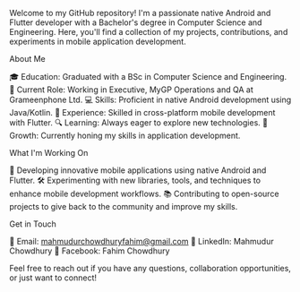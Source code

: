 Welcome to my GitHub repository! I'm a passionate native Android and Flutter developer with a Bachelor's degree in Computer Science and Engineering. Here, you'll find a collection of my projects, contributions, and experiments in mobile application development.

About Me

🎓 Education: Graduated with a BSc in Computer Science and Engineering.
💼 Current Role: Working in Executive, MyGP Operations and QA at Grameenphone Ltd.
💻 Skills: Proficient in native Android development using Java/Kotlin.
📱 Experience: Skilled in cross-platform mobile development with Flutter.
🔍 Learning: Always eager to explore new technologies.
🌱 Growth: Currently honing my skills in application development.

What I'm Working On

📱 Developing innovative mobile applications using native Android and Flutter.
🛠️ Experimenting with new libraries, tools, and techniques to enhance mobile development workflows.
📚 Contributing to open-source projects to give back to the community and improve my skills.

Get in Touch

📧 Email: mahmudurchowdhuryfahim@gmail.com
💼 LinkedIn: Mahmudur Chowdhury
📘 Facebook: Fahim Chowdhury

Feel free to reach out if you have any questions, collaboration opportunities, or just want to connect!
